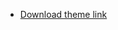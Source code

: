 - [Download theme link](https://raw.githubusercontent.com/wordpress-juanmaguitar/block-theme-examples/master/zips/example-block-style-js/block-theme-examples.zip)
